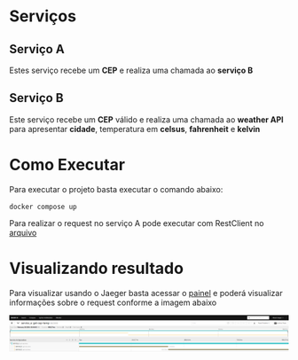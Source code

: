 # Serviços

## Serviço A
Estes serviço recebe um **CEP** e realiza uma chamada ao **serviço B**

## Serviço B
Este serviço recebe um **CEP** válido e realiza uma chamada ao **weather API** para apresentar **cidade**, temperatura em **celsus**, **fahrenheit** e **kelvin**

# Como Executar
Para executar o projeto basta executar o comando abaixo:
```
docker compose up
```

Para realizar o request no serviço A pode executar com RestClient no [arquivo](./service_a/api/cep.http)

# Visualizando resultado
Para visualizar usando o Jaeger basta acessar o [painel](http://localhost:16686/search) e poderá visualizar informações sobre o request conforme a imagem abaixo

![painel](./docs/print.png)
